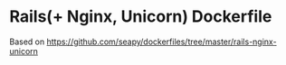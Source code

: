 # Rails(+ Nginx, Unicorn) Dockerfile

Based on https://github.com/seapy/dockerfiles/tree/master/rails-nginx-unicorn